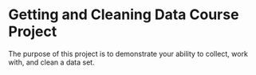 # Getting and Cleaning Data Course Project
The purpose of this project is to demonstrate your ability to collect, work with, and clean a data set.
